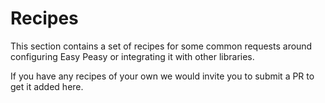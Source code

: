 # Recipes

This section contains a set of recipes for some common requests around configuring Easy Peasy or integrating it with other libraries. 

If you have any recipes of your own we would invite you to submit a PR to get it added here.


